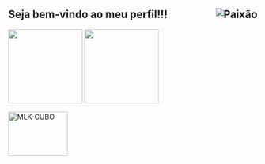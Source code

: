 ## Seja bem-vindo ao meu perfil!!! <img align="right" alt="Paixão"  src="https://visitor-badge.glitch.me/badge?page_id=paixaoS2">
<div>
  <img height="150em" src="https://github-readme-stats.vercel.app/api?username=paixaoS2&show_icons=true&theme=dracula&include_all_commits=true&count_private=true"/>
  <img height="150em" src="https://github-readme-stats.vercel.app/api/top-langs/?username=paixaoS2&layout=compact&langs_count=10&theme=dracula"/>
</div>

 <a href="https://www.youtube.com/MulekedoCuboMágico" target="_blank"> <img align="center" alt="MLK-CUBO" height="90" width="120" src="https://123marcas.com.br/wp-content/uploads/2016/11/rubik.gif"></a>

